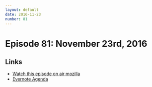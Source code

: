 ```yaml
---
layout: default
date: 2016-11-23
number: 81
---
```


# Episode 81: November 23rd, 2016

## Links
* [Watch this episode on air mozilla](https://air.mozilla.org/the-joy-of-coding-episode-81/)
* [Evernote Agenda](https://www.evernote.com/l/AbKuKedgSAdGqaWXhvlCfzO2N5LnGpw76uA)
